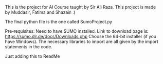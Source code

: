 This is the project for AI Course taught by Sir Ali Raza. 
This project is made by Muddasir, Fatima and Shazain :)

The final python file is the one called SumoProject.py

Pre-requisites:
Need to have SUMO installed. Link to download page is: https://sumo.dlr.de/docs/Downloads.php
Choose the 64-bit installer (if you have Windows).
The necessary libraries to import are all given by the import statements in the code.


Just adding this to ReadMe
